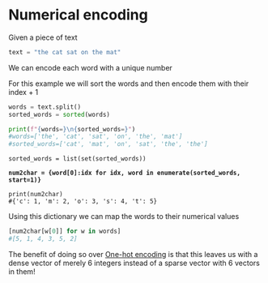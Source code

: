 # Numerical encoding

Given a piece of text

```python
text = "the cat sat on the mat"
```

We can encode each word with a unique number

For this example we will sort the words and then encode them with their index + 1

```python
words = text.split()
sorted_words = sorted(words)

print(f"{words=}\n{sorted_words=}")
#words=['the', 'cat', 'sat', 'on', 'the', 'mat']
#sorted_words=['cat', 'mat', 'on', 'sat', 'the', 'the']
```

<pre class="language-python"><code class="lang-python">sorted_words = list(set(sorted_words))

<strong>num2char = {word[0]:idx for idx, word in enumerate(sorted_words, start=1)}
</strong>
print(num2char)
#{'c': 1, 'm': 2, 'o': 3, 's': 4, 't': 5}
</code></pre>

Using this dictionary we can map the words to their numerical values

```python
[num2char[w[0]] for w in words]
#[5, 1, 4, 3, 5, 2]
```

The benefit of doing so over [One-hot encoding](one-hot-encoding.md) is that this leaves us with a dense vector of merely 6 integers instead of a sparse vector with 6 vectors in them!
